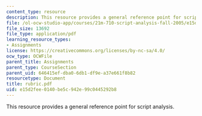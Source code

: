 ```yaml
---
content_type: resource
description: This resource provides a general reference point for script analysis.
file: /ol-ocw-studio-app/courses/21m-710-script-analysis-fall-2005/e15d2fee0140be5c942e99c0445292b8_rubric.pdf
file_size: 13692
file_type: application/pdf
learning_resource_types:
- Assignments
license: https://creativecommons.org/licenses/by-nc-sa/4.0/
ocw_type: OCWFile
parent_title: Assignments
parent_type: CourseSection
parent_uid: 646415ef-dba0-6db1-df9e-a37e661f8b82
resourcetype: Document
title: rubric.pdf
uid: e15d2fee-0140-be5c-942e-99c0445292b8
---
```

This resource provides a general reference point for script analysis.